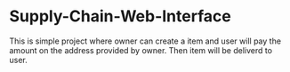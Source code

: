 # Supply-Chain-Web-Interface
This is simple project where owner can create a item and user will pay the amount on the address provided by owner. Then item will be deliverd to user.
